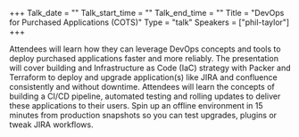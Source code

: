 +++
Talk_date = ""
Talk_start_time = ""
Talk_end_time = ""
Title = "DevOps for Purchased Applications (COTS)"
Type = "talk"
Speakers = ["phil-taylor"]
+++

Attendees will learn how they can leverage DevOps concepts and tools to deploy purchased applications faster and more reliably. The presentation will cover building and Infrastructure as Code (IaC) strategy with Packer and Terraform to deploy and upgrade application(s) like JIRA and confluence consistently and without downtime. Attendees will learn the concepts of building a CI/CD pipeline, automated testing and rolling updates to deliver these applications to their users. Spin up an offline environment in 15 minutes from production snapshots so you can test upgrades, plugins or tweak JIRA workflows.

